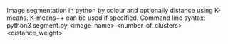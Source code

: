 Image segmentation in python by colour and optionally distance using K-means. K-means++
can be used if specified. Command line syntax:
	python3 segment.py <image_name> <number_of_clusters> <use-distance> <meanspp> <distance_weight> 
